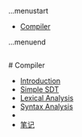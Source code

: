 ...menustart

 - [Compiler](#3bb7c24fcd6eb6468ddc51ea1dfdcee5)

...menuend



<h2 id="3bb7c24fcd6eb6468ddc51ea1dfdcee5"></h2>
# Compiler

 - [Introduction](https://github.com/mebusy/notes/blob/master/dev_notes/Compiler_Introduction.md)
 - [Simple SDT](https://github.com/mebusy/notes/blob/master/dev_notes/Compiler_2_SimpleSyntax_Directed_Translator.md)
 - [Lexical Analysis](https://github.com/mebusy/notes/blob/master/dev_notes/Compiler3_LexicalAnalysis.md)
 - [Syntax Analysis](https://github.com/mebusy/notes/blob/master/dev_notes/Compiler4_SyntaxAnalysis.md)
 - 
 - [笔记](https://github.com/mebusy/notes/blob/master/dev_notes/Compiler_Notes.md)
